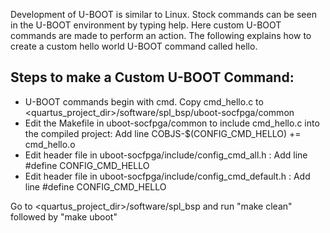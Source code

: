 Development of U-BOOT is similar to Linux. Stock commands can be seen in the U-BOOT environment by typing help. Here custom U-BOOT commands are made to 
perform an action. The following explains how to create a custom hello world U-BOOT command called hello.

## Steps to make a Custom U-BOOT Command: ##
* U-BOOT commands begin with cmd. Copy cmd_hello.c to <quartus_project_dir>/software/spl_bsp/uboot-socfpga/common
* Edit the Makefile in uboot-socfpga/common to include cmd_hello.c into the compiled project:
      Add line COBJS-$(CONFIG_CMD_HELLO) += cmd_hello.o
* Edit header file in uboot-socfpga/include/config_cmd_all.h :
      Add line #define CONFIG_CMD_HELLO
* Edit header file in uboot-socfpga/include/config_cmd_default.h :
      Add line #define CONFIG_CMD_HELLO
      
Go to <quartus_project_dir>/software/spl_bsp and run "make clean" followed by "make uboot"
